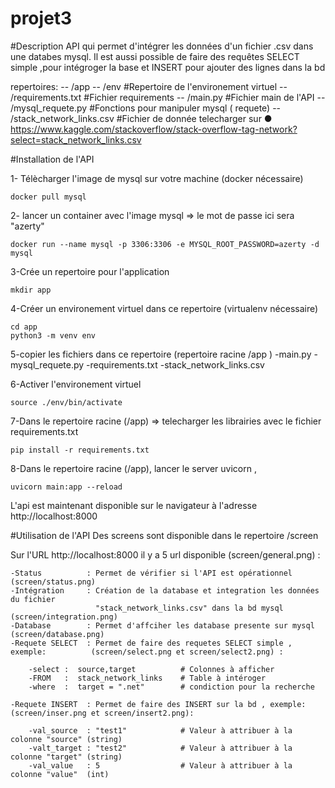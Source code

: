 # projet3

#Description 
API qui permet d'intégrer les données d'un fichier .csv dans une databes mysql.
Il est aussi possible de faire des requêtes SELECT simple ,pour intégroger la base et INSERT pour ajouter des lignes dans la bd

repertoires:
-- /app
--    /env                        #Repertoire de l'environement virtuel
--    /requirements.txt           #Fichier requirements
--    /main.py                    #Fichier main de l'API
--    /mysql_requete.py           #Fonctions pour manipuler mysql ( requete)
--    /stack_network_links.csv    #Fichier de donnée telecharger sur ●	https://www.kaggle.com/stackoverflow/stack-overflow-tag-network?select=stack_network_links.csv
 

#Installation de l'API

1- Télècharger l'image de mysql sur votre machine (docker nécessaire) 
```
docker pull mysql
```

2- lancer un container avec l'image mysql => le mot de passe ici sera "azerty"
```
docker run --name mysql -p 3306:3306 -e MYSQL_ROOT_PASSWORD=azerty -d mysql
```

3-Crée un repertoire pour l'application 
```
mkdir app
```

4-Créer un environement virtuel dans ce repertoire (virtualenv nécessaire)
```
cd app
python3 -m venv env
```

5-copier les fichiers dans ce repertoire (repertoire racine /app ) 
    -main.py
    -mysql_requete.py
    -requirements.txt
    -stack_network_links.csv

6-Activer l'environement virtuel 
```
source ./env/bin/activate
```

7-Dans le repertoire racine (/app) => telecharger les librairies avec le fichier requirements.txt
```
pip install -r requirements.txt
```
8-Dans le repertoire racine (/app), lancer le server uvicorn , 
```
uvicorn main:app --reload
```
L'api est maintenant disponible sur le navigateur à l'adresse http://localhost:8000


#Utilisation de l'API
Des screens sont disponible dans le repertoire /screen

Sur l'URL http://localhost:8000 il y a 5 url disponible (screen/general.png)  :
```
-Status          : Permet de vérifier si l'API est opérationnel                   (screen/status.png)
-Intégration     : Création de la database et integration les données du fichier
                   "stack_network_links.csv" dans la bd mysql                     (screen/integration.png)
-Database        : Permet d'affciher les database presente sur mysql              (screen/database.png)
-Requete SELECT  : Permet de faire des requetes SELECT simple , exemple:          (screen/select.png et screen/select2.png) : 

    -select :  source,target          # Colonnes à afficher 
    -FROM   :  stack_network_links    # Table à intéroger
    -where  :  target = ".net"        # condiction pour la recherche 
     
-Requete INSERT  : Permet de faire des INSERT sur la bd , exemple:                (screen/inser.png et screen/insert2.png):

    -val_source  : "test1"            # Valeur à attribuer à la colonne "source" (string)
    -valt_target : "test2"            # Valeur à attribuer à la colonne "target" (string)
    -val_value   : 5                  # Valeur à attribuer à la colonne "value"  (int)
```



